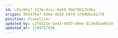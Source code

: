 ```yaml
---
id: c81c86a7-333b-4ccc-8e58-9bb79b17b36a
origin: 8b547be7-b36a-4810-b97d-a7b4bbca1c7d
position: Visualizer
updated_by: c2f8321e-be41-4d83-b9ee-8136dba46b39
updated_at: 1709757930
---
```

